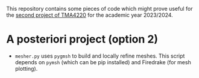 This repository contains some pieces of code which might prove useful for the [second project of TMA4220](https://wiki.math.ntnu.no/tma4220/2023h/project) for the academic year 2023/2024.

# A posteriori project (option 2)

- `mesher.py` uses `pygmsh` to build and locally refine meshes. This script depends on `pymsh` (which can be pip installed) and Firedrake (for mesh plotting).